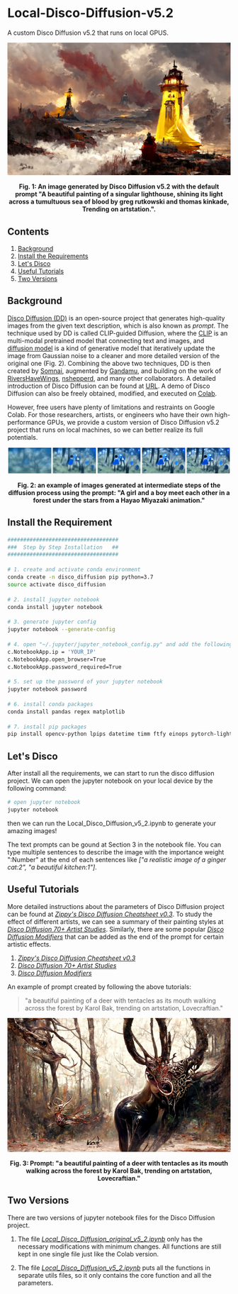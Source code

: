 # Local-Disco-Diffusion-v5.2
A custom Disco Diffusion v5.2 that runs on local GPUS.


<p align = "center"><img src="./assets/fig/fig1.png"  alt="An image generated by the disco diffusion."></p>
<p align = "center"><b>Fig. 1: An image generated by Disco Diffusion v5.2 with the default prompt "A beautiful painting of a singular lighthouse, shining its light across a tumultuous sea of blood by greg rutkowski and thomas kinkade, Trending on artstation.".</b></p>


## Contents
1. [Background](#background)
2. [Install the Requirements](#install-the-requirement)
3. [Let's Disco](#lets-disco)
4. [Useful Tutorials](#useful-tutorials)
5. [Two Versions](#two-versions)


## Background
[Disco Diffusion (DD)](https://colab.research.google.com/github/alembics/disco-diffusion/blob/main/Disco_Diffusion.ipynb) is an open-source project that generates high-quality images from the given text description, which is also known as *prompt*. The technique used by DD is called CLIP-guided Diffusion, where the [CLIP](https://openai.com/blog/clip/) is an multi-modal pretrained model that connecting text and images, and [diffusion model](https://lilianweng.github.io/posts/2021-07-11-diffusion-models/) is a kind of generative model that iteratively update the image from Gaussian noise to a cleaner and more detailed version of the original one (Fig. 2). Combining the above two techniques, DD is then created by [Somnai](https://twitter.com/Somnai_dreams), augmented by [Gandamu](https://twitter.com/gandamu_ml), and building on the work of [RiversHaveWings](https://twitter.com/RiversHaveWings), [nshepperd](https://twitter.com/nshepperd1), and many other collaborators. A detailed introduction of Disco Diffusion can be found at [URL](https://docs.google.com/document/d/1l8s7uS2dGqjztYSjPpzlmXLjl5PM3IGkRWI3IiCuK7g/edit). A demo of Disco Diffusion can also be freely obtained, modified, and executed on [Colab](https://colab.research.google.com/github/alembics/disco-diffusion/blob/main/Disco_Diffusion.ipynb). 

However, free users have plenty of limitations and restraints on Google Colab. For those researchers, artists, or engineers who have their own high-performance GPUs, we provide a custom version of Disco Diffusion v5.2 project that runs on local machines, so we can better realize its full potentials.

<p align = "center"><img src="./assets/fig/fig2.png"  alt="The generation process of disco diffusion."></p>
<p align = "center"><b>Fig. 2: an example of images generated at intermediate steps of the diffusion process using the prompt: "A girl and a boy meet each other in a forest under the stars from a Hayao Miyazaki animation."</b></p>


## Install the Requirement
```bash
###################################
###  Step by Step Installation   ##
###################################

# 1. create and activate conda environment
conda create -n disco_diffusion pip python=3.7
source activate disco_diffusion

# 2. install jupyter notebook
conda install jupyter notebook

# 3. generate jupyter config
jupyter notebook --generate-config

# 4. open "~/.jupyter/jupyter_notebook_config.py" and add the following three lines
c.NotebookApp.ip = 'YOUR_IP'
c.NotebookApp.open_browser=True
c.NotebookApp.password_required=True

# 5. set up the password of your jupyter notebook
jupyter notebook password

# 6. install conda packages
conda install pandas regex matplotlib

# 7. install pip packages
pip install opencv-python lpips datetime timm ftfy einops pytorch-lightning omegaconf
```


## Let's Disco

After install all the requirements, we can start to run the disco diffusion project. We can open the jupyter notebook on your local device by the following command:
```bash
# open jupyter notebook
jupyter notebook
```
then we can run the Local_Disco_Diffusion_v5_2.ipynb to generate your amazing images!

The text prompts can be gound at Section 3 in the notebook file. You can type multiple sentences to describe the image with the importance weight ":Number" at the end of each sentences like *["a realistic image of a ginger cat:2", "a beautiful kitchen:1"]*. 


## Useful Tutorials

More detailed instructions about the parameters of Disco Diffusion project can be found at [*Zippy's Disco Diffusion Cheatsheet v0.3*](https://docs.google.com/document/d/1l8s7uS2dGqjztYSjPpzlmXLjl5PM3IGkRWI3IiCuK7g/edit). To study the effect of different artists, we can see a summary of their painting styles at [*Disco Diffusion 70+ Artist Studies*](https://weirdwonderfulai.art/resources/disco-diffusion-70-plus-artist-studies/). Similarly, there are some popular [*Disco Diffusion Modifiers*](https://weirdwonderfulai.art/resources/disco-diffusion-modifiers/) that can be added as the end of the prompt for certain artistic effects.

1. [*Zippy's Disco Diffusion Cheatsheet v0.3*](https://docs.google.com/document/d/1l8s7uS2dGqjztYSjPpzlmXLjl5PM3IGkRWI3IiCuK7g/edit)
2. [*Disco Diffusion 70+ Artist Studies*](https://weirdwonderfulai.art/resources/disco-diffusion-70-plus-artist-studies/)
3. [*Disco Diffusion Modifiers*](https://weirdwonderfulai.art/resources/disco-diffusion-modifiers/)

An example of prompt created by following the above tutorials:

> "a beautiful painting of a deer with tentacles as its mouth walking across the forest by Karol Bak, trending on artstation, Lovecraftian."

<p align = "center"><img src="./assets/fig/fig3.png"  alt="DiscoDeer."></p>
<p align = "center"><b>Fig. 3: Prompt: "a beautiful painting of a deer with tentacles as its mouth walking across the forest by Karol Bak, trending on artstation, Lovecraftian."</b></p>

## Two Versions
There are two versions of jupyter notebook files for the Disco Diffusion project.

1. The file [*Local_Disco_Diffusion_original_v5_2.ipynb*](https://github.com/KaihuaTang/Local-Disco-Diffusion-v5.2.jupyterNote/blob/main/Local_Disco_Diffusion_original_v5_2.ipynb) only has the necessary modifications with minimum changes. All functions are still kept in one single file just like the Colab version.

2. The file [*Local_Disco_Diffusion_v5_2.ipynb*](https://github.com/KaihuaTang/Local-Disco-Diffusion-v5.2.jupyterNote/blob/main/Local_Disco_Diffusion_v5_2.ipynb) puts all the functions in separate utils files, so it only contains the core function and all the parameters.